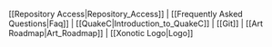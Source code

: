 [[Repository Access|Repository\_Access]] | [[Frequently Asked Questions|Faq]] | [[QuakeC|Introduction\_to\_QuakeC]] | [[Git]] | [[Art Roadmap|Art\_Roadmap]] | [[Xonotic Logo|Logo]]

